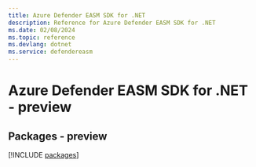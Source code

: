 ```yaml
---
title: Azure Defender EASM SDK for .NET
description: Reference for Azure Defender EASM SDK for .NET
ms.date: 02/08/2024
ms.topic: reference
ms.devlang: dotnet
ms.service: defendereasm
---
```

# Azure Defender EASM SDK for .NET - preview
## Packages - preview
[!INCLUDE [packages](defender-easm-index.md)]